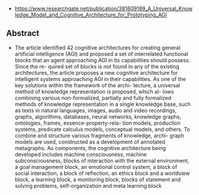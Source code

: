 
- https://www.researchgate.net/publication/381609189_A_Universal_Knowledge_Model_and_Cognitive_Architecture_for_Prototyping_AGI

## Abstract

- The article identified 42 cognitive architectures for creating general artificial intelligence (AGI) and proposed a set of interrelated functional blocks that an agent approaching AGI in its capabilities  should possess. Since the re- quired set of blocks is not found in any of the existing architectures, the article proposes a new cognitive architecture for intelligent systems approaching AGI in their capabilities. As one of the key solutions within the framework of the archi- tecture, a universal method of knowledge representation is proposed, which al- lows combining various non-formalized, partially and fully formalized methods of knowledge representation in a single knowledge base, such as texts in natural languages, images, audio  and video recordings, graphs, algorithms, databases, neural networks, knowledge graphs, ontologies, frames, essence-property-rela- tion models, production systems, predicate calculus models, conceptual models, and others. To  combine and  structure various  fragments of  knowledge, archi- graph models are used, constructed as a development of annotated metagraphs. As components,  the cognitive  architecture being developed  includes machine consciousness, machine subconsciousness, blocks of interaction with the external environment, a goal management block, an emotional control system, a block of social interaction, a block of reflection, an ethics block and a worldview block, a learning block, a monitoring block, blocks of statement and solving problems, self-organization and meta learning block
